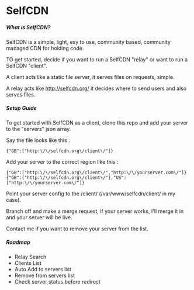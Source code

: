 # SelfCDN

##### What is SelfCDN?

SelfCDN is a simple, light, esy to use, community based, community managed CDN for holding code.

TO get started, decide if you want to run a SelfCDN "relay" or want to run a SelfCDN "client".

A client acts like a static file server, it serves files on requests, simple. 

A relay acts like http://selfcdn.org/ it decides where to send users and also serves files.

##### Setup Guide

To get started with SelfCDN as a client, clone this repo and add your server to the "servers" json array.


Say the file looks like this :

`{"GB":["http:\/\/selfcdn.org\/client\/"]}`

Add your server to the correct region like this : 

`{"GB":["http:\/\/selfcdn.org\/client\/","http:\/\/yourserver.com\/"]}`
`{"GB":["http:\/\/selfcdn.org\/client\/"],"US":["http:\/\/yourserver.com\/"]}`

Point your server config to the /client/ (/var/www/selfcdn/client/ in my case).

Branch off and make a merge request, if your server works, I'll merge it in and your server will be live. 

Contact me if you want to remove your server from the list. 

##### Roadmap
- Relay Search
- Clients List
- Auto Add to servers list
- Remove from servers list
- Check server status before redirect
